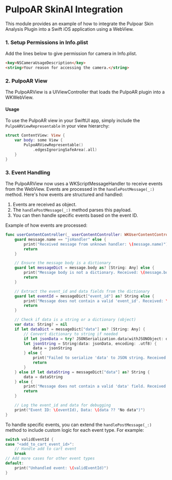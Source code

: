 # PulpoAR SkinAI Integration

This module provides an example of how to integrate the Pulpoar Skin Analysis Plugin into a Swift iOS application using a WebView.

### 1. Setup Permissions in Info.plist

Add the lines below to give permission for camera in Info.plist.

```html
<key>NSCameraUsageDescription</key>
<string>Your reason for accessing the camera.</string>
```

### 2. PulpoAR View

The PulpoARView is a UIViewController that loads the PulpoAR plugin into a WKWebView.

#### Usage

To use the PulpoAR view in your SwiftUI app, simply include the `PulpoARViewRepresentable` in your view hierarchy:

```swift
struct ContentView: View {
    var body: some View {
        PulpoARViewRepresentable()
            .edgesIgnoringSafeArea(.all)
    }
}
```

### 3. Event Handling

The PulpoARView now uses a WKScriptMessageHandler to receive events from the WebView. Events are processed in the `handlePostMessage(_:)` method. Here's how events are structured and handled:

1. Events are received as object.
2. The `handlePostMessage(_:)` method parses this payload.
3. You can then handle specific events based on the event ID.

Example of how events are processed:

```swift
func userContentController(_ userContentController: WKUserContentController, didReceive message: WKScriptMessage) {
    guard message.name == "jsHandler" else {
        print("Received message from unknown handler: \(message.name)")
        return
    }

    // Ensure the message body is a dictionary
    guard let messageDict = message.body as? [String: Any] else {
        print("Message body is not a dictionary. Received: \(message.body)")
        return
    }

    // Extract the event_id and data fields from the dictionary
    guard let eventId = messageDict["event_id"] as? String else {
        print("Message does not contain a valid 'event_id'. Received: \(messageDict)")
        return
    }

    // Check if data is a string or a dictionary (object)
    var data: String? = nil
    if let dataDict = messageDict["data"] as? [String: Any] {
        // Convert dictionary to string if needed
        if let jsonData = try? JSONSerialization.data(withJSONObject: dataDict, options: []),
        let jsonString = String(data: jsonData, encoding: .utf8) {
            data = jsonString
        } else {
            print("Failed to serialize 'data' to JSON string. Received: \(dataDict)")
            return
        }
    } else if let dataString = messageDict["data"] as? String {
        data = dataString
    } else {
        print("Message does not contain a valid 'data' field. Received: \(messageDict)")
        return
    }

    // Log the event_id and data for debugging
    print("Event ID: \(eventId), Data: \(data ?? "No data")")
}
```

To handle specific events, you can extend the `handlePostMessage(_:)` method to include custom logic for each event type. For example:

```swift
switch validEventId {
case "<add_to_cart_event_id>":
    // Handle add to cart event
    break
// Add more cases for other event types
default:
    print("Unhandled event: \(validEventId)")
}
```
